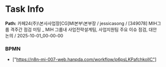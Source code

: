 # Task Info

**Path:** 카페24(주)\본사사업장\[CG]MI본부\본부장 / jessicasong / [349078] MIH그룹 격주간 점검 미팅 _ MIH 그룹내 사업전략설계팀, 사업지원팀 주요 이슈 점검, 대안 논의 / 2025-10-01_00-00-00

### BPMN
- ["https://n8n-mi-007-web.hanpda.com/workflow/p6psLKPafchkolIC"]

